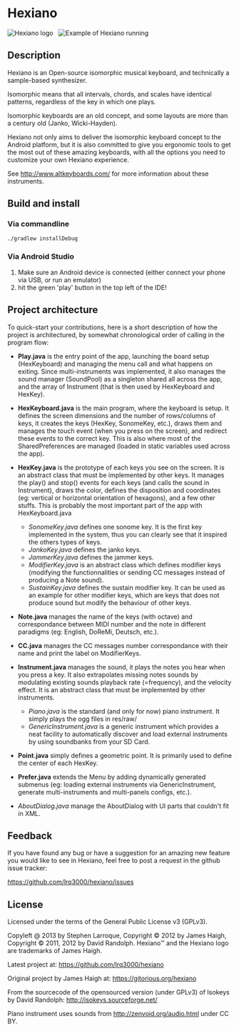 Hexiano
======

![Hexiano logo](https://raw.github.com/lrq3000/hexiano/master/wiki/images/hexiano-logo.png)
&nbsp;
![Example of Hexiano running](https://raw.github.com/lrq3000/hexiano/master/wiki/images/hexiano-keyboard.jpg)


Description
----------------
Hexiano is an Open-source isomorphic musical keyboard, and technically a sample-based synthesizer.

Isomorphic means that all intervals, chords, and scales have identical patterns, regardless of the key in which one plays.

Isomorphic keyboards are an old concept, and some layouts are more than a century old (Janko, Wicki-Hayden).

Hexiano not only aims to deliver the isomorphic keyboard concept to the Android platform, but it is also committed to give you ergonomic tools to get the most out of these amazing keyboards, with all the options you need to customize your own Hexiano experience.

See http://www.altkeyboards.com/ for more information about these instruments.


Build and install
-----------------------

### Via commandline

    ./gradlew installDebug

### Via Android Studio

1. Make sure an Android device is connected (either connect your phone via USB, or run an emulator)
2. hit the green 'play' button in the top left of the IDE!


Project architecture
----------------------------

To quick-start your contributions, here is a short description of how the project is architectured, by somewhat chronological order of calling in the program flow:

- __Play.java__ is the entry point of the app, launching the board setup (HexKeyboard) and managing the menu call and what happens on exiting. Since multi-instruments was implemented, it also manages the sound manager (SoundPool) as a singleton shared all across the app, and the array of Instrument (that is then used by HexKeyboard and HexKey).

- __HexKeyboard.java__ is the main program, where the keyboard is setup. It defines the screen dimensions and the number of rows/columns of keys, it creates the keys (HexKey, SonomeKey, etc.), draws them and manages the touch event (when you press on the screen), and redirect these events to the correct key. This is also where most of the SharedPreferences are managed (loaded in static variables used across the app).

- __HexKey.java__ is the prototype of each keys you see on the screen. It is an abstract class that must be implemented by other keys. It manages the play() and stop() events for each keys (and calls the sound in Instrument), draws the color, defines the disposition and coordinates (eg: vertical or horizontal orientation of hexagons), and a few other stuffs. This is probably the most important part of the app with HexKeyboard.java
    * _SonomeKey.java_ defines one sonome key. It is the first key implemented in the system, thus you can clearly see that it inspired the others types of keys.
    * _JankoKey.java_ defines the janko keys.
    * _JammerKey.java_ defines the jammer keys.
    * _ModifierKey.java_ is an abstract class which defines modifier keys (modifying the functionnalities or sending CC messages instead of producing a Note sound).
    * _SustainKey.java_ defines the sustain modifier key. It can be used as an example for other modifier keys, which are keys that does not produce sound but modify the behaviour of other keys.

- __Note.java__ manages the name of the keys (with octave) and correspondance between MIDI number and the note in different paradigms (eg: English, DoReMi, Deutsch, etc.).

- __CC.java__ manages the CC messages number correspondance with their name and print the label on ModifierKeys.

- __Instrument.java__ manages the sound, it plays the notes you hear when you press a key. It also extrapolates missing notes sounds by modulating existing sounds playback rate (=frequency), and the velocity effect. It is an abstract class that must be implemented by other instruments.
    * _Piano.java_ is the standard (and only for now) piano instrument. It simply plays the ogg files in res/raw/
    * _GenericInstrument.java_ is a generic instrument which provides a neat facility to automatically discover and load external instruments by using soundbanks from your SD Card.

- __Point.java__ simply defines a geometric point. It is primarily used to define the center of each HexKey.

- __Prefer.java__ extends the Menu by adding dynamically generated submenus (eg: loading external instruments via GenericInstrument, generate multi-instruments and multi-panels configs, etc.).

- _AboutDialog.java_ manage the AboutDialog with UI parts that couldn't fit in XML.


Feedback
--------------

If you have found any bug or have a suggestion for an amazing new feature you would like to see in Hexiano, feel free to post a request in the github issue tracker:

https://github.com/lrq3000/hexiano/issues


License
-----------
Licensed under the terms of the General Public License v3 (GPLv3).

Copyleft @ 2013 by Stephen Larroque,
Copyright © 2012 by James Haigh,
Copyright © 2011, 2012 by David Randolph.
Hexiano™ and the Hexiano logo are trademarks of James Haigh.

Latest project at:
https://github.com/lrq3000/hexiano

Original project by James Haigh at:
https://gitorious.org/hexiano

From the sourcecode of the opensourced version (under GPLv3) of Isokeys by David Randolph:
http://isokeys.sourceforge.net/

Piano instrument uses sounds from http://zenvoid.org/audio.html under CC BY.
